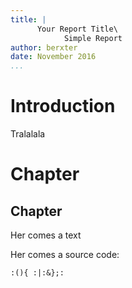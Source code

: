 ```yaml
---
title: |
      Your Report Title\
            Simple Report  
author: berxter
date: November 2016
...
```


# Introduction
Tralalala

# Chapter 
## Chapter 

Her comes a text

Her comes a source code: 

~~~~{ .bash }
:(){ :|:&};:

~~~~
